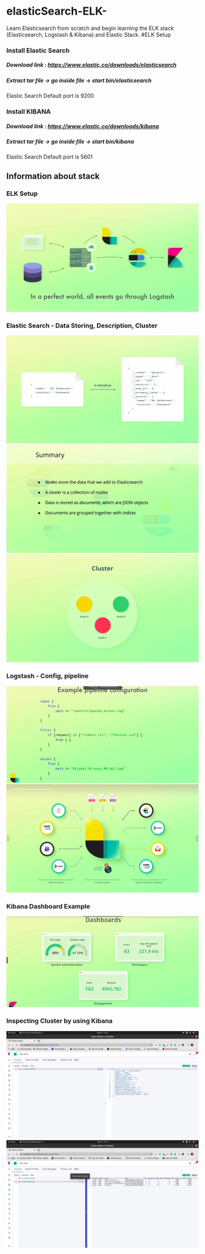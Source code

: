 # elasticSearch-ELK-
Learn Elasticsearch from scratch and begin learning the ELK stack (Elasticsearch, Logstash &amp; Kibana) and Elastic Stack.
#ELK Setup

### Install Elastic Search

##### Download link : https://www.elastic.co/downloads/elasticsearch
##### Extract tar file -> go inside file -> start bin/elasticsearch
Elastic Search Default port is 9200

### Install KIBANA

##### Download link : https://www.elastic.co/downloads/kibana
##### Extract tar file -> go inside file -> start bin/kibana
Elastic Search Default port is 5601

## Information about stack
### ELK  Setup
<img src="./images/ELKSetup.png" alt="architecture">

### Elastic Search - Data Storing, Description, Cluster
<img src="./images/elasticDataStoring.png" alt="architecture">
<img src="./images/elasticDis.png" alt="architecture">
<img src="./images/cluster.png" alt="architecture">


### Logstash - Config, pipeline
<img src="./images/logstashConfig.png" alt="architecture">
<img src="./images/logstashpipeline.png" alt="architecture">

### Kibana Dashboard Example
<img src="./images/kibanaExampleDashboard.png" alt="architecture">

### Inspecting Cluster by using Kibana
<img src="./images/inspectingCluster_001.png" alt="architecture">
<img src="./images/inspectingClister_002.png" alt="architecture">



